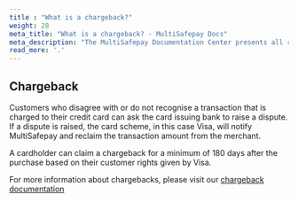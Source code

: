 ```yaml
---
title : "What is a chargeback?"
weight: 28
meta_title: "What is a chargeback? - MultiSafepay Docs"
meta_description: "The MultiSafepay Documentation Center presents all relevant information about our Plugins and API. You can also find support pages for payment methods, tools and general questions as well as the contact details of our Support and Integration Teams."
read_more: '.'
---
```

## Chargeback
Customers who disagree with or do not recognise a transaction that is charged to their credit card can ask the card issuing bank to raise a dispute. If a dispute is raised, the card scheme, in this case Visa, will notify MultiSafepay and reclaim the transaction amount from the merchant.

A cardholder can claim a chargeback for a minimum of 180 days after the purchase based on their customer rights given by Visa.

For more information about chargebacks, please visit our [chargeback documentation](/faq/chargebacks)

